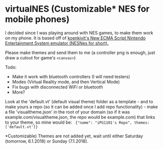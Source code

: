 # virtualNES (Customizable* NES for mobile phones)


   I decided since I was playing around with NES games, to make them work on my phone. It is based off of <a href='https://www.github.com/koenkivits/nesnes'>koenkivit's New ECMA Script Nintendo Entertainment System emulator (NESNes for short).</a>

   Please make themes and send them to me (a controller png is enough, just draw a cutout for game's `<canvas>`)


Todo:
 - Make it work with bluetooth controllers (I will need testers)
 - Modes (Virtual Reality mode, and then Vertical Mode)
 - Fix bugs with disconnected WiFi or bluetooth
 - More?

Look at the 'default.vt' (default visual theme) folder as a template - and to make yours a repo (so it can be added once I add repo functionality) - make a file 'visualtheme.json' in the root of your domain (so if it was example.com/visualtheme.json, the repo would be example.com) that links to your theme, so mine would be: 
` {"name": "iPG1101's Repo", themes: ['default.vt']}`
  



*Customizable) Themes are not added yet, wait until either Saturday (tomorrow, 6.1.2018) or Sunday (7.1.2018).
